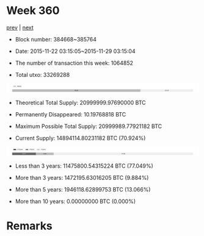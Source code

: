 # Week 360

[prev](week0359.md) | [next](week0361.md)

- Block number: 384668~385764

- Date: 2015-11-22 03:15:05~2015-11-29 03:15:04

- The number of transaction this week: 1064852

- Total utxo: 33269288

![](../images/mined_week0360.png)

- Theoretical Total Supply: 20999999.97690000 BTC

- Permanently Disappeared: 10.19768818 BTC

- Maximum Possible Total Supply: 20999989.77921182 BTC

- Current Supply: 14894114.80231182 BTC (70.924%)

![](../images/year_week0360.png)


- Less than 3 years: 11475800.54315224 BTC (77.049%)

- More than 3 years: 1472195.63016205 BTC (9.884%)

- More than 5 years: 1946118.62899753 BTC (13.066%)

- More than 10 years: 0.00000000 BTC (0.000%)

# Remarks

